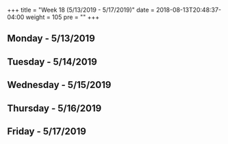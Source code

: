 +++
title = "Week 18 (5/13/2019 - 5/17/2019)"
date = 2018-08-13T20:48:37-04:00
weight = 105
pre = "<b></b>"
+++

## Monday - 5/13/2019

## Tuesday - 5/14/2019

## Wednesday - 5/15/2019

## Thursday - 5/16/2019

## Friday - 5/17/2019